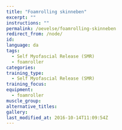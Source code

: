```yaml
---
title: "Foamrolling skinneben"
excerpt: ""
instructions: ""
permalink: /oevelse/foamrolling-skinneben
redirect_from: /node/
id: 
language: da
tags:
  - Self Myofascial Release (SMR)
  - foamroller
categories:
training_type: 
  - Self Myofascial Release (SMR)
training_focus: 
equipment:
  - foamroller
muscle_group:
alternative_titles:
gallery:
last_modified_at: 2016-10-14T11:09:54Z
---
```



